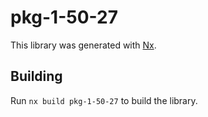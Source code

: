 # pkg-1-50-27

This library was generated with [Nx](https://nx.dev).

## Building

Run `nx build pkg-1-50-27` to build the library.
